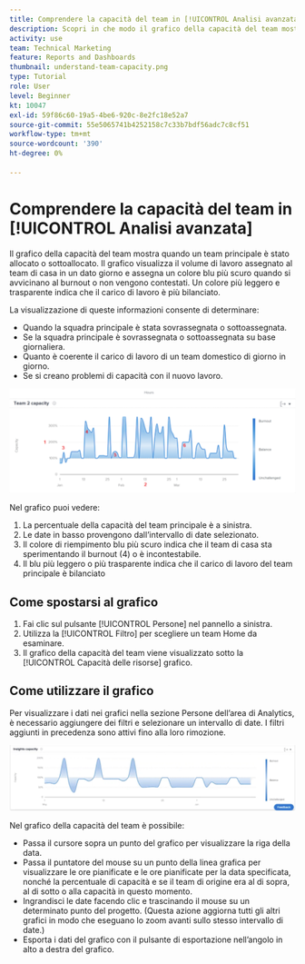 ```yaml
---
title: Comprendere la capacità del team in [!UICONTROL Analisi avanzata]
description: Scopri in che modo il grafico della capacità del team mostra quando un team principale è stato allocato o sottoallocato.
activity: use
team: Technical Marketing
feature: Reports and Dashboards
thumbnail: understand-team-capacity.png
type: Tutorial
role: User
level: Beginner
kt: 10047
exl-id: 59f86c60-19a5-4be6-920c-8e2fc18e52a7
source-git-commit: 55e5065741b4252158c7c33b7bdf56adc7c8cf51
workflow-type: tm+mt
source-wordcount: '390'
ht-degree: 0%

---
```


# Comprendere la capacità del team in [!UICONTROL Analisi avanzata]

Il grafico della capacità del team mostra quando un team principale è stato allocato o sottoallocato. Il grafico visualizza il volume di lavoro assegnato al team di casa in un dato giorno e assegna un colore blu più scuro quando si avvicinano al burnout o non vengono contestati. Un colore più leggero e trasparente indica che il carico di lavoro è più bilanciato.

La visualizzazione di queste informazioni consente di determinare:

* Quando la squadra principale è stata sovrassegnata o sottoassegnata.
* Se la squadra principale è sovrassegnata o sottoassegnata su base giornaliera.
* Quanto è coerente il carico di lavoro di un team domestico di giorno in giorno.
* Se si creano problemi di capacità con il nuovo lavoro.

![Immagine che mostra un grafico della capacità del team con numeri sulle aree descritte nei punti elenco seguenti](assets/section-3-4.png)

Nel grafico puoi vedere:

1. La percentuale della capacità del team principale è a sinistra.
1. Le date in basso provengono dall’intervallo di date selezionato.
1. Il colore di riempimento blu più scuro indica che il team di casa sta sperimentando il burnout (4) o è incontestabile.
1. Il blu più leggero o più trasparente indica che il carico di lavoro del team principale è bilanciato

## Come spostarsi al grafico

1. Fai clic sul pulsante [!UICONTROL Persone] nel pannello a sinistra.
1. Utilizza la [!UICONTROL Filtro] per scegliere un team Home da esaminare.
1. Il grafico della capacità del team viene visualizzato sotto la [!UICONTROL Capacità delle risorse] grafico.

## Come utilizzare il grafico

Per visualizzare i dati nei grafici nella sezione Persone dell’area di Analytics, è necessario aggiungere dei filtri e selezionare un intervallo di date. I filtri aggiunti in precedenza sono attivi fino alla loro rimozione.

![Un&#39;immagine che mostra un grafico della capacità del team](assets/section-3-5.png)

Nel grafico della capacità del team è possibile:

* Passa il cursore sopra un punto del grafico per visualizzare la riga della data.
* Passa il puntatore del mouse su un punto della linea grafica per visualizzare le ore pianificate e le ore pianificate per la data specificata, nonché la percentuale di capacità e se il team di origine era al di sopra, al di sotto o alla capacità in questo momento.
* Ingrandisci le date facendo clic e trascinando il mouse su un determinato punto del progetto. (Questa azione aggiorna tutti gli altri grafici in modo che eseguano lo zoom avanti sullo stesso intervallo di date.)
* Esporta i dati del grafico con il pulsante di esportazione nell’angolo in alto a destra del grafico.
